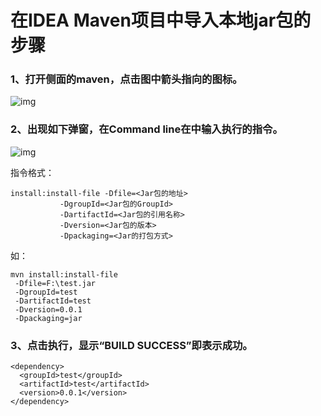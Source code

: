 # 在IDEA Maven项目中导入本地jar包的步骤



### **1、打开侧面的maven，点击图中箭头指向的图标。**

![img](https://img.jbzj.com/file_images/article/201812/20181212112550574.png?20181112112559)

### **2、出现如下弹窗，在Command line在中输入执行的指令。**

![img](https://img.jbzj.com/file_images/article/201812/20181212112610022.png?20181112112620)

指令格式：

```
install:install-file -Dfile=<Jar包的地址> 
           -DgroupId=<Jar包的GroupId> 
           -DartifactId=<Jar包的引用名称> 
           -Dversion=<Jar包的版本> 
           -Dpackaging=<Jar的打包方式>
```

如：

```
mvn install:install-file 
 -Dfile=F:\test.jar
 -DgroupId=test
 -DartifactId=test
 -Dversion=0.0.1
 -Dpackaging=jar
```

### **3、点击执行，显示“BUILD SUCCESS”即表示成功。**

```
<dependency>
  <groupId>test</groupId>
  <artifactId>test</artifactId>
  <version>0.0.1</version>
</dependency>
```


